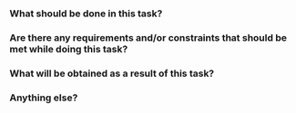 ### What should be done in this task?

### Are there any requirements and/or constraints that should be met while doing this task?

### What will be obtained as a result of this task?

### Anything else?
